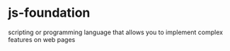 # js-foundation
scripting or programming language that allows you to implement complex features on web pages
